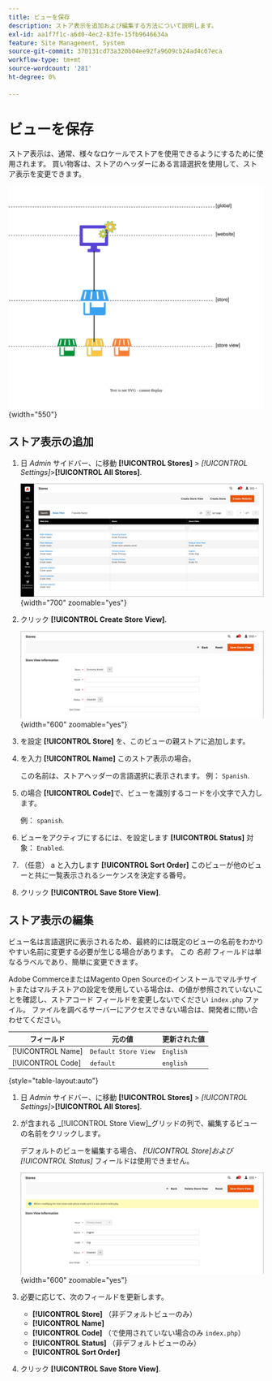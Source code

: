 ```yaml
---
title: ビューを保存
description: ストア表示を追加および編集する方法について説明します。
exl-id: aa1f7f1c-a6d0-4ec2-83fe-15fb9646634a
feature: Site Management, System
source-git-commit: 370131cd73a320b04ee92fa9609cb24ad4c07eca
workflow-type: tm+mt
source-wordcount: '281'
ht-degree: 0%

---
```


# ビューを保存

ストア表示は、通常、様々なロケールでストアを使用できるようにするために使用されます。 買い物客は、ストアのヘッダーにある言語選択を使用して、ストア表示を変更できます。

![範囲 – 複数のストア表示](./assets/scope-multiview.svg){width="550"}

## ストア表示の追加

1. 日 _Admin_ サイドバー、に移動 **[!UICONTROL Stores]** > _[!UICONTROL Settings]_>**[!UICONTROL All Stores]**.

   ![すべてのストア](./assets/stores-all.png){width="700" zoomable="yes"}

1. クリック **[!UICONTROL Create Store View]**.

   ![ストア表示を作成](./assets/create-store-view.png){width="600" zoomable="yes"}

1. を設定 **[!UICONTROL Store]** を、このビューの親ストアに追加します。

1. を入力 **[!UICONTROL Name]** このストア表示の場合。

   この名前は、ストアヘッダーの言語選択に表示されます。 例： `Spanish`.

1. の場合 **[!UICONTROL Code]**&#x200B;で、ビューを識別するコードを小文字で入力します。

   例： `spanish`.

1. ビューをアクティブにするには、を設定します **[!UICONTROL Status]** 対象： `Enabled`.

1. （任意） a と入力します **[!UICONTROL Sort Order]** このビューが他のビューと共に一覧表示されるシーケンスを決定する番号。

1. クリック **[!UICONTROL Save Store View]**.

## ストア表示の編集

ビュー名は言語選択に表示されるため、最終的には既定のビューの名前をわかりやすい名前に変更する必要が生じる場合があります。 この _名前_ フィールドは単なるラベルであり、簡単に変更できます。

Adobe CommerceまたはMagento Open Sourceのインストールでマルチサイトまたはマルチストアの設定を使用している場合は、の値が参照されていないことを確認し、ストアコード フィールドを変更しないでください `index.php` ファイル。 ファイルを調べるサーバーにアクセスできない場合は、開発者に問い合わせてください。

| フィールド | 元の値 | 更新された値 |
| ----- | -------------- | ------------- |
| [!UICONTROL Name] | `Default Store View` | `English` |
| [!UICONTROL Code] | `default` | `english` |

{style="table-layout:auto"}

1. 日 _Admin_ サイドバー、に移動 **[!UICONTROL Stores]** >  _[!UICONTROL Settings]_>**[!UICONTROL All Stores]**.

1. が含まれる _[!UICONTROL Store View]_グリッドの列で、編集するビューの名前をクリックします。

   デフォルトのビューを編集する場合、 _[!UICONTROL Store]_および_[!UICONTROL Status]_ フィールドは使用できません。

   ![ストア表示 – デフォルト表示を編集](./assets/edit-store-view-info.png){width="600" zoomable="yes"}

1. 必要に応じて、次のフィールドを更新します。

   - **[!UICONTROL Store]** （非デフォルトビューのみ）
   - **[!UICONTROL Name]**
   - **[!UICONTROL Code]** （で使用されていない場合のみ `index.php`）
   - **[!UICONTROL Status]** （非デフォルトビューのみ）
   - **[!UICONTROL Sort Order]**

1. クリック **[!UICONTROL Save Store View]**.

